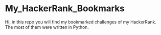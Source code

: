 # My_HackerRank_Bookmarks
Hi, in this repo you will find my bookmarked challenges of my HackerRank. The most of them were written in Python.
